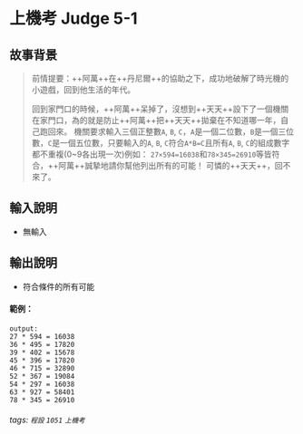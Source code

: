 ﻿# 上機考 Judge 5-1
## 故事背景
>前情提要：++阿萬++在++丹尼爾++的協助之下，成功地破解了時光機的小遊戲，回到他生活的年代。
>
>回到家門口的時候，++阿萬++呆掉了，沒想到++天天++設下了一個機關在家門口，為的就是防止++阿萬++把++天天++拋棄在不知道哪一年，自己跑回來。
>機關要求輸入三個正整數`A`, `B`, `C`，`A`是一個二位數，`B`是一個三位數，`C`是一個五位數，只要輸入的`A`, `B`, `C`符合`A*B=C`且所有`A`, `B`, `C`的組成數字都不重複(0~9各出現一次)例如：
>`27×594=16038`和`78×345=26910`等皆符合，++阿萬++誠摯地請你幫他列出所有的可能！
>可憐的++天天++，回不來了。

## 輸入說明
- 無輸入
## 輸出說明
- 符合條件的所有可能

#### 範例：
```
output:
27 * 594 = 16038
36 * 495 = 17820
39 * 402 = 15678
45 * 396 = 17820
46 * 715 = 32890
52 * 367 = 19084
54 * 297 = 16038
63 * 927 = 58401
78 * 345 = 26910
```
###### tags: `程設` `1051` `上機考` 
